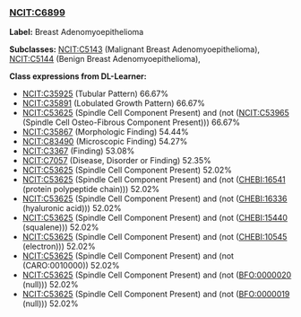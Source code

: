 
### [NCIT:C6899](http://purl.obolibrary.org/obo/NCIT_C6899)
**Label:** Breast Adenomyoepithelioma

**Subclasses:** [NCIT:C5143](http://purl.obolibrary.org/obo/NCIT_C5143) (Malignant Breast Adenomyoepithelioma), [NCIT:C5144](http://purl.obolibrary.org/obo/NCIT_C5144) (Benign Breast Adenomyoepithelioma), 

**Class expressions from DL-Learner:**

- [NCIT:C35925](http://purl.obolibrary.org/obo/NCIT_C35925) (Tubular Pattern) 66.67%
- [NCIT:C35891](http://purl.obolibrary.org/obo/NCIT_C35891) (Lobulated Growth Pattern) 66.67%
- [NCIT:C53625](http://purl.obolibrary.org/obo/NCIT_C53625) (Spindle Cell Component Present) and (not ([NCIT:C53965](http://purl.obolibrary.org/obo/NCIT_C53965) (Spindle Cell Osteo-Fibrous Component Present))) 66.67%
- [NCIT:C35867](http://purl.obolibrary.org/obo/NCIT_C35867) (Morphologic Finding) 54.44%
- [NCIT:C83490](http://purl.obolibrary.org/obo/NCIT_C83490) (Microscopic Finding) 54.27%
- [NCIT:C3367](http://purl.obolibrary.org/obo/NCIT_C3367) (Finding) 53.08%
- [NCIT:C7057](http://purl.obolibrary.org/obo/NCIT_C7057) (Disease, Disorder or Finding) 52.35%
- [NCIT:C53625](http://purl.obolibrary.org/obo/NCIT_C53625) (Spindle Cell Component Present) 52.02%
- [NCIT:C53625](http://purl.obolibrary.org/obo/NCIT_C53625) (Spindle Cell Component Present) and (not ([CHEBI:16541](http://purl.obolibrary.org/obo/CHEBI_16541) (protein polypeptide chain))) 52.02%
- [NCIT:C53625](http://purl.obolibrary.org/obo/NCIT_C53625) (Spindle Cell Component Present) and (not ([CHEBI:16336](http://purl.obolibrary.org/obo/CHEBI_16336) (hyaluronic acid))) 52.02%
- [NCIT:C53625](http://purl.obolibrary.org/obo/NCIT_C53625) (Spindle Cell Component Present) and (not ([CHEBI:15440](http://purl.obolibrary.org/obo/CHEBI_15440) (squalene))) 52.02%
- [NCIT:C53625](http://purl.obolibrary.org/obo/NCIT_C53625) (Spindle Cell Component Present) and (not ([CHEBI:10545](http://purl.obolibrary.org/obo/CHEBI_10545) (electron))) 52.02%
- [NCIT:C53625](http://purl.obolibrary.org/obo/NCIT_C53625) (Spindle Cell Component Present) and (not (CARO:0010000)) 52.02%
- [NCIT:C53625](http://purl.obolibrary.org/obo/NCIT_C53625) (Spindle Cell Component Present) and (not ([BFO:0000020](http://purl.obolibrary.org/obo/BFO_0000020) (null))) 52.02%
- [NCIT:C53625](http://purl.obolibrary.org/obo/NCIT_C53625) (Spindle Cell Component Present) and (not ([BFO:0000019](http://purl.obolibrary.org/obo/BFO_0000019) (null))) 52.02%


